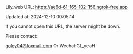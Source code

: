 Lily_web URL: https://ae6d-61-165-102-156.ngrok-free.app

Updated at: 2024-12-10 00:05:14

If you cannot open this URL, the server might be down.

Please contact: 

goley04@foxmail.com Or Wechat:GL_yeaH